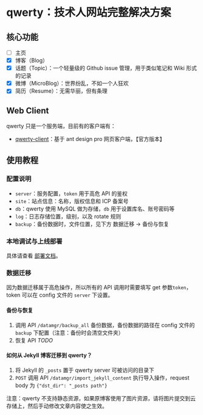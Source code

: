 # qwerty：技术人网站完整解决方案

## 核心功能

+ [ ] 主页
+ [x] 博客（Blog）
+ [x] 话题（Topic）：一个轻量级的 Github issue 管理，用于类似笔记和 Wiki 形式的记录
+ [x] 微博（MicroBlog）：世界纷乱，不如一个人狂欢
+ [x] 简历（Resume）：无需华丽，但有条理

## Web Client

qwerty 只是一个服务端，目前有的客户端有：

+ [qwerty-client](https://github.com/zhangjie2012/qwerty-client)：基于 ant design pro 网页客户端，【官方版本】

## 使用教程

### 配置说明

+ `server`：服务配置，`token` 用于高危 API 的鉴权
+ `site`：站点信息：名称，版权信息和 ICP 备案号
+ `db`：qwerty 使用 MySQL 做为存储，`db` 用于设置库名、账号密码等
+ `log`：日志存储位置，级别，以及 rotate 规则
+ `backup`：备份数据时，文件位置，见下方 数据迁移 -> 备份与恢复

### 本地调试与上线部署

具体请查看 [部署文档](./docs/deploy.md)。

### 数据迁移

因为数据迁移属于高危操作，所以所有的 API 调用时需要填写 get 参数`token`，token 可以在 config 文件的 `server` 下设置。

#### 备份与恢复

1. 调用 API `/datamgr/backup_all` 备份数据，备份数据的路径在 config 文件的 `backup` 下配置（注意：备份时会清空文件夹）
2. 恢复 API _TODO_

#### 如何从 Jekyll 博客迁移到 qwerty？

1. 将 Jekyll 的 `_posts` 置于 qwerty server 可被访问的目录下
2. `POST` 调用 API `/datamgr/import_jekyll_content` 执行导入操作，request body 为 `{"dst_dir": "_posts path"}`

注意：qwerty 不支持静态资源，如果原博客使用了图片资源，请将图片提交到云存储上，然后手动修改文章内容使之生效。
